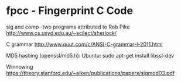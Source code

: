 
fpcc - Fingerprint C Code
=========================

sig and comp -two programs attributed to Rob Pike
http://www.cs.usyd.edu.au/~scilect/sherlock/


C grammar
http://www.quut.com/c/ANSI-C-grammar-l-2011.html


MD5 hashing (openssl/md5.h):
Ubuntu: sudo apt-get install libssl-dev

Winnowing
https://theory.stanford.edu/~aiken/publications/papers/sigmod03.pdf
